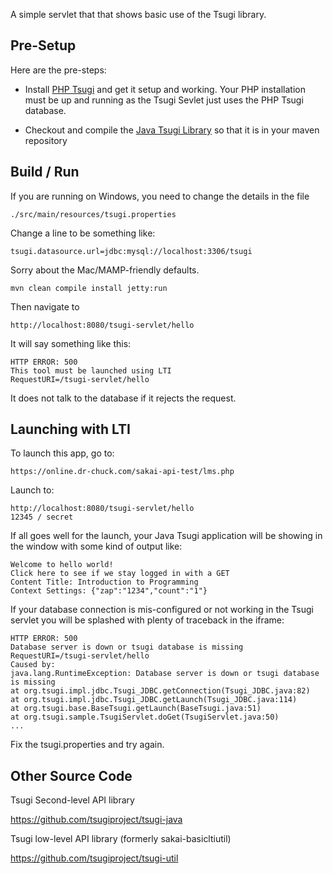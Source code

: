 
A simple servlet that that shows basic use of the Tsugi library.

Pre-Setup
---------

Here are the pre-steps:

* Install [PHP Tsugi](https://github.com/csev/tsugi) and get it setup and working.
Your PHP installation must be up and running as the Tsugi Sevlet just uses the PHP
Tsugi database.

* Checkout and compile the [Java Tsugi Library](https://github.com/csev/tsugi-java) so
that it is in your maven repository

Build / Run
-----------

If you are running on Windows, you need to change the details in the file

    ./src/main/resources/tsugi.properties

Change a line to be something like:

    tsugi.datasource.url=jdbc:mysql://localhost:3306/tsugi

Sorry about the Mac/MAMP-friendly defaults.

    mvn clean compile install jetty:run

Then navigate to 

    http://localhost:8080/tsugi-servlet/hello

It will say something like this:

    HTTP ERROR: 500
    This tool must be launched using LTI
    RequestURI=/tsugi-servlet/hello

It does not talk to the database if it rejects the request. 

Launching with LTI
------------------

To launch this app, go to:

    https://online.dr-chuck.com/sakai-api-test/lms.php

Launch to:

    http://localhost:8080/tsugi-servlet/hello
    12345 / secret

If all goes well for the launch, your Java Tsugi application
will be showing in the window with some kind of output like:

    Welcome to hello world!
    Click here to see if we stay logged in with a GET
    Content Title: Introduction to Programming
    Context Settings: {"zap":"1234","count":"1"}

If your database connection is mis-configured or not working in the Tsugi
servlet you will be splashed with plenty of traceback in the iframe:

    HTTP ERROR: 500
    Database server is down or tsugi database is missing
    RequestURI=/tsugi-servlet/hello
    Caused by:
    java.lang.RuntimeException: Database server is down or tsugi database is missing
    at org.tsugi.impl.jdbc.Tsugi_JDBC.getConnection(Tsugi_JDBC.java:82)
    at org.tsugi.impl.jdbc.Tsugi_JDBC.getLaunch(Tsugi_JDBC.java:114)
    at org.tsugi.base.BaseTsugi.getLaunch(BaseTsugi.java:51)
    at org.tsugi.sample.TsugiServlet.doGet(TsugiServlet.java:50)
    ...

Fix the tsugi.properties and try again.

Other Source Code
-----------------

Tsugi Second-level API library

https://github.com/tsugiproject/tsugi-java

Tsugi low-level API library (formerly sakai-basicltiutil)

https://github.com/tsugiproject/tsugi-util

